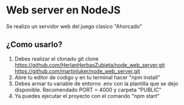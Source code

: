# Web server en NodeJS

Se realizo un servidor web del juego clasico "Ahorcado"


## ¿Como usarlo?
1. Debes realizar el clonado git clone
	https://github.com/HerlanHerbasZubieta/node_web_server.git
	https://github.com/martinluker/node_web_server.git
3.  Abre tu editor de codigo y en tu terminal hacer "npm install"
4.  Debes armar tu variable de entorno .env con la plantilla que se dejo disponible. Recomendado PORT = 4000 y carpeta "PUBLIC"
5. Ya puedes ejecutar el proyecto con el comando "npm start"
	
